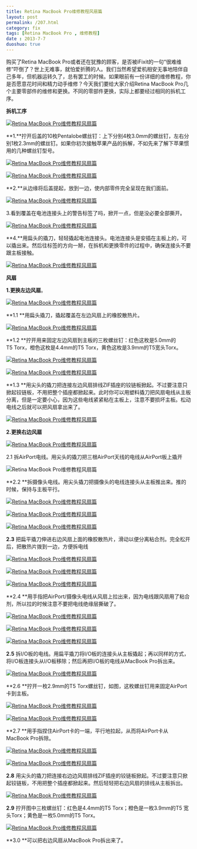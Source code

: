 ```yaml
---
title: Retina MacBook Pro维修教程风扇篇
layout: post
permalink: /207.html
category: fix
tags: [Retina MacBook Pro , 维修教程]
date : 2013-7-7
duoshuo: true
---
```

购买了Retina MacBook Pro或者还在犹豫的顾客，是否被iFixit的一句“很难维修”吓倒了？世上无难事，就怕爱折腾的人。我们当然希望爱机相安无事地陪伴自己多年，但机器运转久了，总有罢工的时候。如果眼前有一份详细的维修教程，你是否愿意花时间和精力动手维修？今天我们要给大家介绍Retina MacBook Pro几个主要零部件的维修和更换。不同的零部件更换，实际上都要经过相同的拆机工序。

**拆机工序**


  <a href="/wp-content/uploads/sinapicv2-backup/207-ww4-bmiddle-005V4vEUjw1enwmx536h6j30gf0ccmxe.jpg" target="_blank"><img src="/wp-content/uploads/sinapicv2-backup/207-ww4-large-005V4vEUjw1enwmx536h6j30gf0ccmxe.jpg" alt="Retina MacBook Pro维修教程风扇篇" /></a>


**1.**拧开后盖的10枚Pentalobe螺丝钉：上下分别4枚3.0mm的螺丝钉，左右分别1枚2.3mm的螺丝钉。如果你初次接触苹果产品的拆解，不如先来了解下苹果惯用的几种螺丝钉型号。


  <a href="/wp-content/uploads/sinapicv2-backup/207-ww3-bmiddle-005V4vEUjw1enwmx97tlbj30dw07t0t7.jpg" target="_blank"><img src="/wp-content/uploads/sinapicv2-backup/207-ww3-large-005V4vEUjw1enwmx97tlbj30dw07t0t7.jpg" alt="Retina MacBook Pro维修教程风扇篇" /></a>



  <a href="/wp-content/uploads/sinapicv2-backup/207-ww1-bmiddle-005V4vEUjw1enwmxcdmyej30gf0ccwf1.jpg" target="_blank"><img src="/wp-content/uploads/sinapicv2-backup/207-ww1-large-005V4vEUjw1enwmxcdmyej30gf0ccwf1.jpg" alt="Retina MacBook Pro维修教程风扇篇" /></a>


**2.**从边缘将后盖提起，放到一边，使内部零件完全呈现在我们面前。


  <a href="/wp-content/uploads/sinapicv2-backup/207-ww4-bmiddle-005V4vEUjw1enwmxhuocgj30gg0cc40c.jpg" target="_blank"><img src="/wp-content/uploads/sinapicv2-backup/207-ww4-large-005V4vEUjw1enwmxhuocgj30gg0cc40c.jpg" alt="Retina MacBook Pro维修教程风扇篇" /></a>


3.看到覆盖在电池连接头上的警告标签了吗，掀开一点，但是没必要全部撕开。


  <a href="/wp-content/uploads/sinapicv2-backup/207-ww4-bmiddle-005V4vEUjw1enwmxlsx7gj30gg0ccmz9.jpg" target="_blank"><img src="/wp-content/uploads/sinapicv2-backup/207-ww4-large-005V4vEUjw1enwmxlsx7gj30gg0ccmz9.jpg" alt="Retina MacBook Pro维修教程风扇篇" /></a>


**4.**用扁头的撬刀，轻轻撬起电池连接头。电池连接头是安插在主板上的，可以撬出来。然后往标签的方向一掰，在拆机和更换零件的过程中，确保连接头不要跟主板接触。


  <a href="/wp-content/uploads/sinapicv2-backup/207-ww1-bmiddle-005V4vEUjw1enwmxq39e2j30gg0ccjtl.jpg" target="_blank"><img src="/wp-content/uploads/sinapicv2-backup/207-ww1-large-005V4vEUjw1enwmxq39e2j30gg0ccjtl.jpg" alt="Retina MacBook Pro维修教程风扇篇" /></a>


**风扇**

**1.更换左边风扇**。

  <a href="/wp-content/uploads/sinapicv2-backup/207-ww4-bmiddle-005V4vEUjw1enwmxtj8q8j30gg0ccq4b.jpg" target="_blank"><img src="/wp-content/uploads/sinapicv2-backup/207-ww4-large-005V4vEUjw1enwmxtj8q8j30gg0ccq4b.jpg" alt="Retina MacBook Pro维修教程风扇篇" /></a>


**1.1 **用扁头撬刀，撬起覆盖在左边风扇上的橡胶散热片。


  <a href="/wp-content/uploads/sinapicv2-backup/207-ww3-bmiddle-005V4vEUjw1enwmxxlxyij30gg0ccmz7.jpg" target="_blank"><img src="/wp-content/uploads/sinapicv2-backup/207-ww3-large-005V4vEUjw1enwmxxlxyij30gg0ccmz7.jpg" alt="Retina MacBook Pro维修教程风扇篇" /></a>


**1.2 **拧开用来固定左边风扇到主板的三枚螺丝钉：红色这枚是5.0mm的T5 Torx，橙色这枚是4.4mm的T5 Torx，黄色这枚是3.9mm的T5宽头Torx。


  <a href="/wp-content/uploads/sinapicv2-backup/207-ww4-bmiddle-005V4vEUjw1enwmy0q53tj30gg0ccmzh.jpg" target="_blank"><img src="/wp-content/uploads/sinapicv2-backup/207-ww4-large-005V4vEUjw1enwmy0q53tj30gg0ccmzh.jpg" alt="Retina MacBook Pro维修教程风扇篇" /></a>



  <a href="/wp-content/uploads/sinapicv2-backup/207-ww1-bmiddle-005V4vEUjw1enwmy4sl2lj30gg0ccdi9.jpg" target="_blank"><img src="/wp-content/uploads/sinapicv2-backup/207-ww1-large-005V4vEUjw1enwmy4sl2lj30gg0ccdi9.jpg" alt="Retina MacBook Pro维修教程风扇篇" /></a>


**1.3 **用尖头的撬刀把连接左边风扇排线ZIF插座的铰链板掀起。不过要注意只掀起铰链板，不用把整个插座都掀起来。此时你可以用塑料撬刀把风扇电线从主板分离，但是一定要小心，因为这些电线紧紧粘在主板上，注意不要损坏主板。松动电线之后就可以把风扇拿出来了。


  <a href="/wp-content/uploads/sinapicv2-backup/207-ww1-bmiddle-005V4vEUjw1enwmy965ruj30gg0cc3zu.jpg" target="_blank"><img src="/wp-content/uploads/sinapicv2-backup/207-ww1-large-005V4vEUjw1enwmy965ruj30gg0cc3zu.jpg" alt="Retina MacBook Pro维修教程风扇篇" /></a>


**2.更换右边风扇**


  <a href="/wp-content/uploads/sinapicv2-backup/207-ww3-bmiddle-005V4vEUjw1enwmyg44eqj30gf0ccmz1.jpg" target="_blank"><img src="/wp-content/uploads/sinapicv2-backup/207-ww3-large-005V4vEUjw1enwmyg44eqj30gf0ccmz1.jpg" alt="Retina MacBook Pro维修教程风扇篇" /></a>


2.1 拆AirPort电线。用尖头的撬刀把三根AirPort天线的电线从AirPort板上撬开


  <img src="/wp-content/uploads/sinapicv2-backup/207-ww2-large-005V4vEUjw1enwmyjxjv6j30gg0ccmyr.jpg" alt="Retina MacBook Pro维修教程风扇篇" />


**2.2 **拆摄像头电线。用尖头撬刀把摄像头的电线连接头从主板推出来。推的时候，保持与主板平行。


  <a href="/wp-content/uploads/sinapicv2-backup/207-ww1-bmiddle-005V4vEUjw1enwmyqyo4bj30gg0cbtae.jpg" target="_blank"><img src="/wp-content/uploads/sinapicv2-backup/207-ww1-large-005V4vEUjw1enwmyqyo4bj30gg0cbtae.jpg" alt="Retina MacBook Pro维修教程风扇篇" /></a>



  <a href="/wp-content/uploads/sinapicv2-backup/207-ww3-bmiddle-005V4vEUjw1enwmyxfp05j30gg0ccjsz.jpg" target="_blank"><img src="/wp-content/uploads/sinapicv2-backup/207-ww3-large-005V4vEUjw1enwmyxfp05j30gg0ccjsz.jpg" alt="Retina MacBook Pro维修教程风扇篇" /></a>



  <a href="/wp-content/uploads/sinapicv2-backup/207-ww4-bmiddle-005V4vEUjw1enwmz1m7pyj30gf0ccwfv.jpg" target="_blank"><img src="/wp-content/uploads/sinapicv2-backup/207-ww4-large-005V4vEUjw1enwmz1m7pyj30gf0ccwfv.jpg" alt="Retina MacBook Pro维修教程风扇篇" /></a>


**2.3** 把扁平撬刀伸进右边风扇上面的橡胶散热片，滑动以便分离粘合剂。完全松开后，把散热片拨到一边，方便拆电线


  <a href="/wp-content/uploads/sinapicv2-backup/207-ww2-bmiddle-005V4vEUjw1enwmzbkad1j30gf0cc0ud.jpg" target="_blank"><img src="/wp-content/uploads/sinapicv2-backup/207-ww2-large-005V4vEUjw1enwmzbkad1j30gf0cc0ud.jpg" alt="Retina MacBook Pro维修教程风扇篇" /></a>



  <a href="/wp-content/uploads/sinapicv2-backup/207-ww3-bmiddle-005V4vEUjw1enwmzftpptj30gf0ccdh4.jpg" target="_blank"><img src="/wp-content/uploads/sinapicv2-backup/207-ww3-large-005V4vEUjw1enwmzftpptj30gf0ccdh4.jpg" alt="Retina MacBook Pro维修教程风扇篇" /></a>



  <a href="/wp-content/uploads/sinapicv2-backup/207-ww2-bmiddle-005V4vEUjw1enwmzk1ywqj30gg0cc0ty.jpg" target="_blank"><img src="/wp-content/uploads/sinapicv2-backup/207-ww2-large-005V4vEUjw1enwmzk1ywqj30gg0cc0ty.jpg" alt="Retina MacBook Pro维修教程风扇篇" /></a>


**2.4 **用手指把AirPort/摄像头电线从风扇上拉出来，因为电线跟风扇用了粘合剂，所以拉的时候注意不要把电线绝缘层撕破了。


  <a href="/wp-content/uploads/sinapicv2-backup/207-ww4-bmiddle-005V4vEUjw1enwmzphqyzj30gg0cc40t.jpg" target="_blank"><img src="/wp-content/uploads/sinapicv2-backup/207-ww4-large-005V4vEUjw1enwmzphqyzj30gg0cc40t.jpg" alt="Retina MacBook Pro维修教程风扇篇" /></a>



  <a href="/wp-content/uploads/sinapicv2-backup/207-ww1-bmiddle-005V4vEUjw1enwmzt91gnj30gf0ccdhl.jpg" target="_blank"><img src="/wp-content/uploads/sinapicv2-backup/207-ww1-large-005V4vEUjw1enwmzt91gnj30gf0ccdhl.jpg" alt="Retina MacBook Pro维修教程风扇篇" /></a>



  <a href="/wp-content/uploads/sinapicv2-backup/207-ww4-bmiddle-005V4vEUjw1enwmzx1g3bj30gg0ccabl.jpg" target="_blank"><img src="/wp-content/uploads/sinapicv2-backup/207-ww4-large-005V4vEUjw1enwmzx1g3bj30gg0ccabl.jpg" alt="Retina MacBook Pro维修教程风扇篇" /></a>


**2.5** 拆I/O板的电线。用扁平撬刀将I/O板的连接头从主板撬起；再以同样的方式，将I/O板连接头从I/O板移除；然后再把I/O板的电线从MacBook Pro拆出来。


  <a href="/wp-content/uploads/sinapicv2-backup/207-ww3-bmiddle-005V4vEUjw1enwn00yvn1j30gf0cc764.jpg" target="_blank"><img src="/wp-content/uploads/sinapicv2-backup/207-ww3-large-005V4vEUjw1enwn00yvn1j30gf0cc764.jpg" alt="Retina MacBook Pro维修教程风扇篇" /></a>


**2.6 **拧开一枚2.9mm的T5 Torx螺丝钉，如图，这枚螺丝钉用来固定AirPort卡到主板。


  <a href="/wp-content/uploads/sinapicv2-backup/207-ww2-bmiddle-005V4vEUjw1enwn06f3ayj30gg0ccmzb.jpg" target="_blank"><img src="/wp-content/uploads/sinapicv2-backup/207-ww2-large-005V4vEUjw1enwn06f3ayj30gg0ccmzb.jpg" alt="Retina MacBook Pro维修教程风扇篇" /></a>



  <a href="/wp-content/uploads/sinapicv2-backup/207-ww3-bmiddle-005V4vEUjw1enwn0a61j8j30gg0ccjth.jpg" target="_blank"><img src="/wp-content/uploads/sinapicv2-backup/207-ww3-large-005V4vEUjw1enwn0a61j8j30gg0ccjth.jpg" alt="Retina MacBook Pro维修教程风扇篇" /></a>


**2.7 **用手指捏住AirPort卡的一端，平行地拉起，从而将AirPort卡从MacBook Pro拆除。


  <a href="/wp-content/uploads/sinapicv2-backup/207-ww4-bmiddle-005V4vEUjw1enwn0eeypqj30gg0ccac8.jpg" target="_blank"><img src="/wp-content/uploads/sinapicv2-backup/207-ww4-large-005V4vEUjw1enwn0eeypqj30gg0ccac8.jpg" alt="Retina MacBook Pro维修教程风扇篇" /></a>



  <a href="/wp-content/uploads/sinapicv2-backup/207-ww2-bmiddle-005V4vEUjw1enwn0i47uej30gg0cc76i.jpg" target="_blank"><img src="/wp-content/uploads/sinapicv2-backup/207-ww2-large-005V4vEUjw1enwn0i47uej30gg0cc76i.jpg" alt="Retina MacBook Pro维修教程风扇篇" /></a>


**2.8** 用尖头的撬刀把连接右边边风扇排线ZIF插座的铰链板掀起。不过要注意只掀起铰链板，不用把整个插座都掀起来。然后轻轻把右边风扇的排线从主板拆出。


  <a href="/wp-content/uploads/sinapicv2-backup/207-ww1-bmiddle-005V4vEUjw1enwn0mp3u0j30gg0ccabo.jpg" target="_blank"><img src="/wp-content/uploads/sinapicv2-backup/207-ww1-large-005V4vEUjw1enwn0mp3u0j30gg0ccabo.jpg" alt="Retina MacBook Pro维修教程风扇篇" /></a>


**2.9** 拧开图中三枚螺丝钉：红色是4.4mm的T5 Torx；橙色是一枚3.9mm的T5 宽头Torx；黄色是一枚5.0mm的T5 Torx。


  <a href="/wp-content/uploads/sinapicv2-backup/207-ww2-bmiddle-005V4vEUjw1enwn0u3skfj30gg0ccabj.jpg" target="_blank"><img src="/wp-content/uploads/sinapicv2-backup/207-ww2-large-005V4vEUjw1enwn0u3skfj30gg0ccabj.jpg" alt="Retina MacBook Pro维修教程风扇篇" /></a>


**3.0 **可以把右边风扇从MacBook Pro拆出来了。


